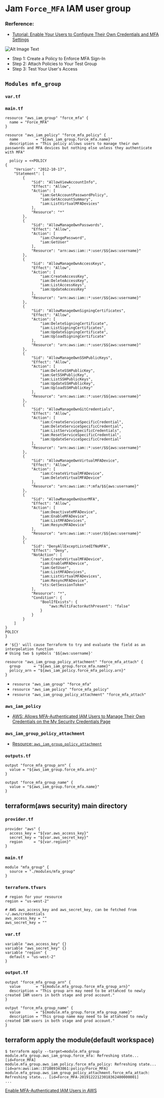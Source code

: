 # Jam `Force_MFA` IAM user group

### Rerference:

* [Tutorial: Enable Your Users to Configure Their Own Credentials and MFA Settings](https://docs.aws.amazon.com/IAM/latest/UserGuide/tutorial_users-self-manage-mfa-and-creds.html)

![Alt Image Text](images/jam6_1.png "body image")

* Step 1: Create a Policy to Enforce MFA Sign-In
* Step 2: Attach Policies to Your Test Group
* Step 3: Test Your User's Access


## `Modules mfa_group`

### `var.tf`

### `main.tf`


```
resource "aws_iam_group" "force_mfa" {
  name = "Force_MFA"
}

resource "aws_iam_policy" "force_mfa_policy" {
  name        = "${aws_iam_group.force_mfa.name}"
  description = "This policy allows users to manage their own passwords and MFA devices but nothing else unless they authenticate with MFA"

  policy = <<POLICY
{
    "Version": "2012-10-17",
    "Statement": [
        {
            "Sid": "AllowViewAccountInfo",
            "Effect": "Allow",
            "Action": [
                "iam:GetAccountPasswordPolicy",
                "iam:GetAccountSummary",       
                "iam:ListVirtualMFADevices"
            ],
            "Resource": "*"
        },       
        {
            "Sid": "AllowManageOwnPasswords",
            "Effect": "Allow",
            "Action": [
                "iam:ChangePassword",
                "iam:GetUser"
            ],
            "Resource": "arn:aws:iam::*:user/$${aws:username}"
        },
        {
            "Sid": "AllowManageOwnAccessKeys",
            "Effect": "Allow",
            "Action": [
                "iam:CreateAccessKey",
                "iam:DeleteAccessKey",
                "iam:ListAccessKeys",
                "iam:UpdateAccessKey"
            ],
            "Resource": "arn:aws:iam::*:user/$${aws:username}"
        },
        {
            "Sid": "AllowManageOwnSigningCertificates",
            "Effect": "Allow",
            "Action": [
                "iam:DeleteSigningCertificate",
                "iam:ListSigningCertificates",
                "iam:UpdateSigningCertificate",
                "iam:UploadSigningCertificate"
            ],
            "Resource": "arn:aws:iam::*:user/$${aws:username}"
        },
        {
            "Sid": "AllowManageOwnSSHPublicKeys",
            "Effect": "Allow",
            "Action": [
                "iam:DeleteSSHPublicKey",
                "iam:GetSSHPublicKey",
                "iam:ListSSHPublicKeys",
                "iam:UpdateSSHPublicKey",
                "iam:UploadSSHPublicKey"
            ],
            "Resource": "arn:aws:iam::*:user/$${aws:username}"
        },
        {
            "Sid": "AllowManageOwnGitCredentials",
            "Effect": "Allow",
            "Action": [
                "iam:CreateServiceSpecificCredential",
                "iam:DeleteServiceSpecificCredential",
                "iam:ListServiceSpecificCredentials",
                "iam:ResetServiceSpecificCredential",
                "iam:UpdateServiceSpecificCredential"
            ],
            "Resource": "arn:aws:iam::*:user/$${aws:username}"
        },
        {
            "Sid": "AllowManageOwnVirtualMFADevice",
            "Effect": "Allow",
            "Action": [
                "iam:CreateVirtualMFADevice",
                "iam:DeleteVirtualMFADevice"
            ],
            "Resource": "arn:aws:iam::*:mfa/$${aws:username}"
        },
        {
            "Sid": "AllowManageOwnUserMFA",
            "Effect": "Allow",
            "Action": [
                "iam:DeactivateMFADevice",
                "iam:EnableMFADevice",
                "iam:ListMFADevices",
                "iam:ResyncMFADevice"
            ],
            "Resource": "arn:aws:iam::*:user/$${aws:username}"
        },
        {
            "Sid": "DenyAllExceptListedIfNoMFA",
            "Effect": "Deny",
            "NotAction": [
                "iam:CreateVirtualMFADevice",
                "iam:EnableMFADevice",
                "iam:GetUser",
                "iam:ListMFADevices",
                "iam:ListVirtualMFADevices",
                "iam:ResyncMFADevice",
                "sts:GetSessionToken"
            ],
            "Resource": "*",
            "Condition": {
                "BoolIfExists": {
                    "aws:MultiFactorAuthPresent": "false"
                }
            }
        }
    ]
}
POLICY
}

# '${}' will cause Terraform to try and evaluate the field as an interpolation function
# Using two $ symbols '$${aws:username}'

resource "aws_iam_group_policy_attachment" "force_mfa_attach" {
  group      = "${aws_iam_group.force_mfa.name}"
  policy_arn = "${aws_iam_policy.force_mfa_policy.arn}"
}
```

* `resource "aws_iam_group" "force_mfa"`
* `resource "aws_iam_policy" "force_mfa_policy" `
* `resource "aws_iam_group_policy_attachment" "force_mfa_attach"`

### `aws_iam_policy`

* [AWS: Allows MFA-Authenticated IAM Users to Manage Their Own Credentials on the My Security Credentials Page](https://docs.aws.amazon.com/IAM/latest/UserGuide/reference_policies_examples_aws_my-sec-creds-self-manage.html)

### `aws_iam_group_policy_attachment`

* [Resource: `aws_iam_group_policy_attachment`](https://www.terraform.io/docs/providers/aws/r/iam_group_policy_attachment.html)

###  `outputs.tf`

```
output "force_mfa_group_arn" {
  value = "${aws_iam_group.force_mfa.arn}"
}

output "force_mfa_group_name" {
  value = "${aws_iam_group.force_mfa.name}"
}
```

## terraform(aws security) main directory

### `provider.tf`

```
provider "aws" {
  access_key = "${var.aws_access_key}"
  secret_key = "${var.aws_secret_key}"
  region     = "${var.region}"
}
```

### `main.tf`

```
module "mfa_group" {
  source = "./modules/mfa_group"
}
```
### `terraform.tfvars`

```
# region for your resource 
region = "us-west-2"

# AWS aws_access_key and aws_secret_key, can be fetched from ~/.aws/credentials
aws_access_key = ""
aws_secret_key = ""
```

### `var.tf`

```
variable "aws_access_key" {}
variable "aws_secret_key" {}
variable "region" {
  default = "us-west-2"
}
```

### `output.tf`

```
output "force_mfa_group_arn" {
  value       = "${module.mfa_group.force_mfa_group_arn}"
  description = "This group arn may need to be attahced to newly created IAM users in both stage and prod account."
}

output "force_mfa_group_name" {
  value       = "${module.mfa_group.force_mfa_group_name}"
  description = "This group name may need to be attahced to newly created IAM users in both stage and prod account."
}
```

## terraform apply the module(default workspace)

```
$ terraform apply --target=module.mfa_group
module.mfa_group.aws_iam_group.force_mfa: Refreshing state... [id=Force_MFA]
module.mfa_group.aws_iam_policy.force_mfa_policy: Refreshing state... [id=arn:aws:iam::371089343861:policy/Force_MFA]
module.mfa_group.aws_iam_group_policy_attachment.force_mfa_attach: Refreshing state... [id=Force_MFA-20191222123018362400000001]
...
```

[Enable MFA-Authenticated IAM Users in AWS](https://github.com/Chao-Xi/JacobTechBlog/blob/master/aws_general/mfa/mfa.md)


